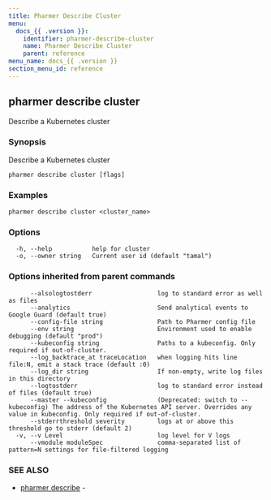 ```yaml
---
title: Pharmer Describe Cluster
menu:
  docs_{{ .version }}:
    identifier: pharmer-describe-cluster
    name: Pharmer Describe Cluster
    parent: reference
menu_name: docs_{{ .version }}
section_menu_id: reference
---
```

## pharmer describe cluster

Describe a Kubernetes cluster

### Synopsis

Describe a Kubernetes cluster

```
pharmer describe cluster [flags]
```

### Examples

```
pharmer describe cluster <cluster_name>
```

### Options

```
  -h, --help           help for cluster
  -o, --owner string   Current user id (default "tamal")
```

### Options inherited from parent commands

```
      --alsologtostderr                  log to standard error as well as files
      --analytics                        Send analytical events to Google Guard (default true)
      --config-file string               Path to Pharmer config file
      --env string                       Environment used to enable debugging (default "prod")
      --kubeconfig string                Paths to a kubeconfig. Only required if out-of-cluster.
      --log_backtrace_at traceLocation   when logging hits line file:N, emit a stack trace (default :0)
      --log_dir string                   If non-empty, write log files in this directory
      --logtostderr                      log to standard error instead of files (default true)
      --master --kubeconfig              (Deprecated: switch to --kubeconfig) The address of the Kubernetes API server. Overrides any value in kubeconfig. Only required if out-of-cluster.
      --stderrthreshold severity         logs at or above this threshold go to stderr (default 2)
  -v, --v Level                          log level for V logs
      --vmodule moduleSpec               comma-separated list of pattern=N settings for file-filtered logging
```

### SEE ALSO

* [pharmer describe](/docs/reference/pharmer_describe.md)	 - 

